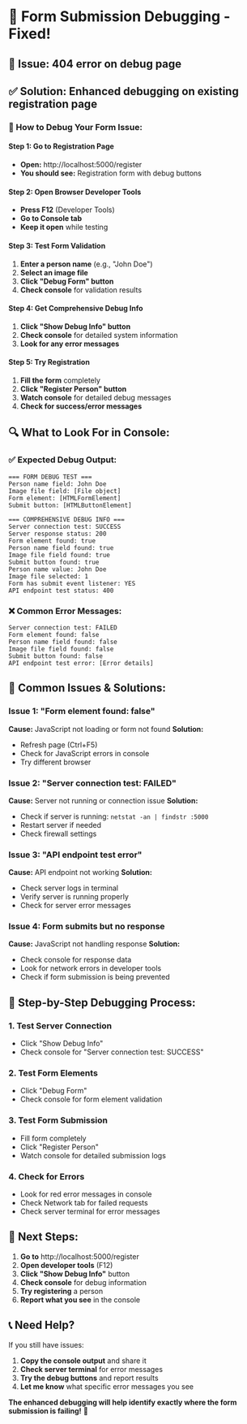 # 🔧 **Form Submission Debugging - Fixed!**

## 🚨 **Issue:** 404 error on debug page

## ✅ **Solution:** Enhanced debugging on existing registration page

### **🎯 How to Debug Your Form Issue:**

#### **Step 1: Go to Registration Page**
- **Open:** http://localhost:5000/register
- **You should see:** Registration form with debug buttons

#### **Step 2: Open Browser Developer Tools**
- **Press F12** (Developer Tools)
- **Go to Console tab**
- **Keep it open** while testing

#### **Step 3: Test Form Validation**
1. **Enter a person name** (e.g., "John Doe")
2. **Select an image file**
3. **Click "Debug Form" button**
4. **Check console** for validation results

#### **Step 4: Get Comprehensive Debug Info**
1. **Click "Show Debug Info" button**
2. **Check console** for detailed system information
3. **Look for any error messages**

#### **Step 5: Try Registration**
1. **Fill the form** completely
2. **Click "Register Person" button**
3. **Watch console** for detailed debug messages
4. **Check for success/error messages**

## 🔍 **What to Look For in Console:**

### **✅ Expected Debug Output:**
```
=== FORM DEBUG TEST ===
Person name field: John Doe
Image file field: [File object]
Form element: [HTMLFormElement]
Submit button: [HTMLButtonElement]

=== COMPREHENSIVE DEBUG INFO ===
Server connection test: SUCCESS
Server response status: 200
Form element found: true
Person name field found: true
Image file field found: true
Submit button found: true
Person name value: John Doe
Image file selected: 1
Form has submit event listener: YES
API endpoint test status: 400
```

### **❌ Common Error Messages:**
```
Server connection test: FAILED
Form element found: false
Person name field found: false
Image file field found: false
Submit button found: false
API endpoint test error: [Error details]
```

## 🚨 **Common Issues & Solutions:**

### **Issue 1: "Form element found: false"**
**Cause:** JavaScript not loading or form not found
**Solution:**
- Refresh page (Ctrl+F5)
- Check for JavaScript errors in console
- Try different browser

### **Issue 2: "Server connection test: FAILED"**
**Cause:** Server not running or connection issue
**Solution:**
- Check if server is running: `netstat -an | findstr :5000`
- Restart server if needed
- Check firewall settings

### **Issue 3: "API endpoint test error"**
**Cause:** API endpoint not working
**Solution:**
- Check server logs in terminal
- Verify server is running properly
- Check for server error messages

### **Issue 4: Form submits but no response**
**Cause:** JavaScript not handling response
**Solution:**
- Check console for response data
- Look for network errors in developer tools
- Check if form submission is being prevented

## 🎯 **Step-by-Step Debugging Process:**

### **1. Test Server Connection**
- Click "Show Debug Info"
- Check console for "Server connection test: SUCCESS"

### **2. Test Form Elements**
- Click "Debug Form"
- Check console for form element validation

### **3. Test Form Submission**
- Fill form completely
- Click "Register Person"
- Watch console for detailed submission logs

### **4. Check for Errors**
- Look for red error messages in console
- Check Network tab for failed requests
- Check server terminal for error messages

## 🎉 **Next Steps:**

1. **Go to** http://localhost:5000/register
2. **Open developer tools** (F12)
3. **Click "Show Debug Info"** button
4. **Check console** for debug information
5. **Try registering** a person
6. **Report what you see** in the console

## 📞 **Need Help?**

If you still have issues:
1. **Copy the console output** and share it
2. **Check server terminal** for error messages
3. **Try the debug buttons** and report results
4. **Let me know** what specific error messages you see

**The enhanced debugging will help identify exactly where the form submission is failing!** 🚀
